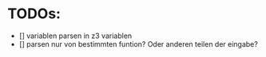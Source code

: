 TODOs:
======

- [] variablen parsen in z3 variablen
- [] parsen nur von bestimmten funtion? Oder anderen teilen der eingabe?